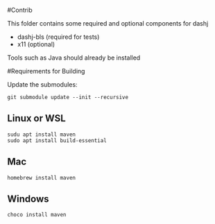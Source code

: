 #Contrib

This folder contains some required and optional components for dashj
* dashj-bls (required for tests)
* x11 (optional)

Tools such as Java should already be installed

#Requirements for Building

Update the submodules:
```shell
git submodule update --init --recursive
```

## Linux or WSL
```shell
sudu apt install maven
sudo apt install build-essential
```
## Mac
```shell
homebrew install maven
```
## Windows
```
choco install maven
```